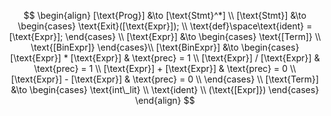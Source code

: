 $$
\begin{align}
[\text{Prog}] &\to [\text{Stmt}^*]
\\
[\text{Stmt}] &\to
\begin{cases}
    \text{Exit}([\text{Expr}]); \\
    \text{def}\space\text{ident} =
    [\text{Expr}];
\end{cases}
\\
[\text{Expr}] &\to
\begin{cases}
    \text{[Term]} \\
    \text{[BinExpr]}
\end{cases}\\
[\text{BinExpr}] &\to
\begin{cases}
    [\text{Expr}] * [\text{Expr}]
    & \text{prec} = 1
    \\
    [\text{Expr}] / [\text{Expr}]
    & \text{prec} = 1
    \\
    [\text{Expr}] + [\text{Expr}]
    & \text{prec} = 0
    \\
    [\text{Expr}] - [\text{Expr}]
    & \text{prec} = 0
    \\
\end{cases} \\
[\text{Term}] &\to
\begin{cases}
    \text{int\_lit} \\
    \text{ident} \\
    (\text{[Expr]})
\end{cases}
\end{align}
$$
